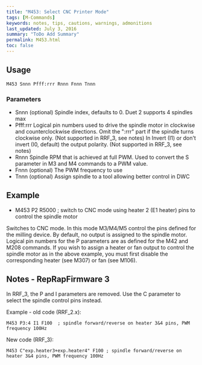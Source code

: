 ```yaml
---
title: "M453: Select CNC Printer Mode" 
tags: [M-Commands]
keywords: notes, tips, cautions, warnings, admonitions
last_updated: July 3, 2016
summary: "ToDo Add Summary"
permalink: M453.html
toc: false
---
```



## Usage ##
```
M453 Snnn Pfff:rrr Rnnn Fnnn Tnnn
```

### Parameters ###

+ Snnn (optional) Spindle index, defaults to 0. Duet 2 supports 4 spindles max
+ Pfff:rrr Logical pin numbers used to drive the spindle motor in clockwise and counterclockwise directions. Omit the ":rrr" part if the spindle turns clockwise only. (Not supported in RRF_3, see notes)
In Invert (I1) or don't invert (I0, default) the output polarity. (Not supported in RRF_3, see notes)
+ Rnnn Spindle RPM that is achieved at full PWM. Used to convert the S parameter in M3 and M4 commands to a PWM value.
+ Fnnn (optional) The PWM frequency to use
+ Tnnn (optional) Assign spindle to a tool allowing better control in DWC

## Example ##

+ M453 P2 R5000 ; switch to CNC mode using heater 2 (E1 heater) pins to control the spindle motor

Switches to CNC mode. In this mode M3/M4/M5 control the pins defined for the milling device. By default, no output is assigned to the spindle motor. Logical pin numbers for the P parameters are as defined for the M42 and M208 commands. If you wish to assign a heater or fan output to control the spindle motor as in the above example, you must first disable the corresponding heater (see M307) or fan (see M106).

## Notes - RepRapFirmware 3 ##

In RRF_3, the P and I parameters are removed. Use the C parameter to select the spindle control pins instead.

Example - old code (RRF_2.x):

```
M453 P3:4 I1 F100  ; spindle forward/reverse on heater 3&4 pins, PWM frequency 100Hz
```

New code (RRF_3):

```
M453 C"exp.heater3+exp.heater4" F100 ; spindle forward/reverse on heater 3&4 pins, PWM frequency 100Hz
```
